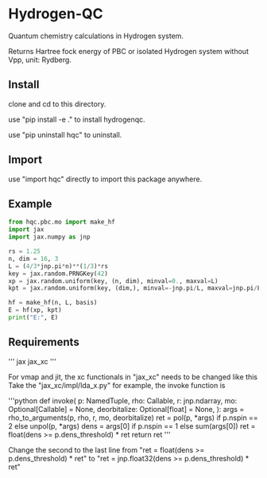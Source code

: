 # Hydrogen-QC

Quantum chemistry calculations in Hydrogen system.

Returns Hartree fock energy of PBC or isolated Hydrogen system without Vpp, unit: Rydberg.

## Install

clone and cd to this directory.

use "pip install -e ." to install hydrogenqc.

use "pip uninstall hqc" to uninstall.

## Import

use "import hqc" directly to import this package anywhere.

## Example

```python
from hqc.pbc.mo import make_hf
import jax
import jax.numpy as jnp

rs = 1.25
n, dim = 16, 3
L = (4/3*jnp.pi*n)**(1/3)*rs
key = jax.random.PRNGKey(42)
xp = jax.random.uniform(key, (n, dim), minval=0., maxval=L)
kpt = jax.random.uniform(key, (dim,), minval=-jnp.pi/L, maxval=jnp.pi/L)

hf = make_hf(n, L, basis)
E = hf(xp, kpt)
print("E:", E)
```

## Requirements
'''
jax
jax_xc
'''

For vmap and jit, the xc functionals in "jax_xc" needs to be changed like this
Take the "jax_xc/impl/lda_x.py" for example, the invoke function is

'''python
def invoke(
  p: NamedTuple, rho: Callable, r: jnp.ndarray, mo: Optional[Callable] = None,
  deorbitalize: Optional[float] = None,
):
  args = rho_to_arguments(p, rho, r, mo, deorbitalize)
  ret = pol(p, *args) if p.nspin == 2 else unpol(p, *args)
  dens = args[0] if p.nspin == 1 else sum(args[0])
  ret = float(dens >= p.dens_threshold) * ret
  return ret
'''

Change the second to the last line from "ret = float(dens >= p.dens_threshold) * ret" to "ret = jnp.float32(dens >= p.dens_threshold) * ret"
